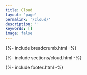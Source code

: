 ```yaml
---
title: Cloud
layout: 'page'
permalink: '/cloud/'
description: ''
keywords: []
image: false
---
```



<!-- Start Breadcrumb  -->
{%- include breadcrumb.html -%}
<!-- End  Breadcrumb -->

<!-- Start About
		============================================= -->
{%- include sections/cloud.html -%}
<!-- End About -->




<!-- Start Footer
	============================================= -->
{%- include footer.html -%}
<!-- End Footer-->
